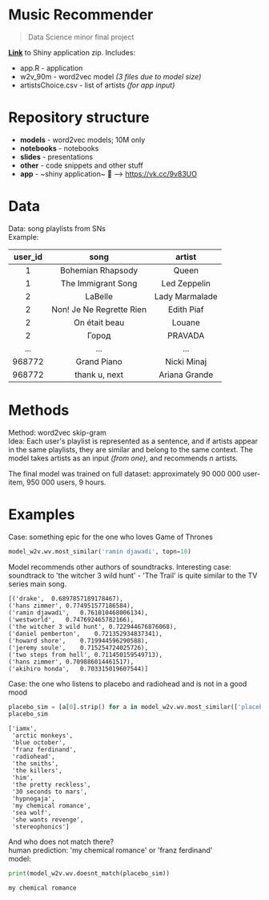 # Music Recommender
> Data Science minor final project

[**Link**](https://vk.cc/9v83UO) to Shiny application zip. Includes:
- app.R - application
- w2v_90m - word2vec model *(3 files due to model size)*
- artistsChoice.csv - list of artists *(for app input)*

# Repository structure
- **models** - word2vec models; 10M only
- **notebooks** - notebooks
- **slides** - presentations
- **other** - code snippets and other stuff
- **app** - ~shiny application~ 🚧 --> https://vk.cc/9v83UO


# Data 
Data: song playlists from SNs  
Example:

| user_id | song                      | artist         |
|:-------:|:-------------------------:|:--------------:|
| 1       | Bohemian Rhapsody         | Queen          |
| 1       | The Immigrant Song        | Led Zeppelin   |
| 2       | LaBelle                   | Lady Marmalade |
| 2       | Non! Je Ne Regrette Rien  | Edith Piaf     |
| 2       | On était beau             | Louane         |
| 2       | Город                     | PRAVADA        | 
| ...     | ...                       | ...            | 
| 968772  | Grand Piano               | Nicki Minaj    |
| 968772  | thank u, next             | Ariana Grande  |


# Methods
Method: word2vec skip-gram  
Idea: Each user's playlist is represented as a sentence, and if artists appear in the same playlists, they are similar and belong to the same context. The model takes artists as an input *(from one)*, and recommends *n* artists.   

The final model was trained on full dataset: approximately 90 000 000 user-item, 950 000 users, 9 hours.  

# Examples
Case: something epic for the one who loves Game of Thrones
```python
model_w2v.wv.most_similar('ramin djawadi', topn=10)
```

Model recommends other authors of soundtracks. Interesting case: soundtrack to 'the witcher 3 wild hunt' - 'The Trail' is quite similar to the TV series main song. 

```
[('drake',	0.6897857189178467),
('hans zimmer',	0.774951577186584),
('ramin djawadi',	0.761010468006134),
('westworld',	0.747692465782166),
('the witcher 3 wild hunt',	0.722944676876068),
('daniel pemberton',	0.721352934837341),
('howard shore',	0.719944596290588),
('jeremy soule',	0.715254724025726),
('two steps from hell',	0.711450159549713),
('hans zimmer',	0.709886014461517),
('akihiro honda',	0.703315019607544)]
```


Case: the one who listens to placebo and radiohead and is not in a good mood
```python
placebo_sim = [a[0].strip() for a in model_w2v.wv.most_similar(['placebo'], topn=15)]
placebo_sim
```

```
['iamx',
 'arctic monkeys',
 'blue october',
 'franz ferdinand',
 'radiohead',
 'the smiths',
 'the killers',
 'him',
 'the pretty reckless',
 '30 seconds to mars',
 'hypnogaja',
 'my chemical romance',
 'sea wolf',
 'she wants revenge',
 'stereophonics']
 ```
 
 And who does not match there?  
 human prediction: 'my chemical romance' or 'franz ferdinand'   
 model:
 ```python
 print(model_w2v.wv.doesnt_match(placebo_sim))
 ```
 ```
 my chemical romance
 ```
